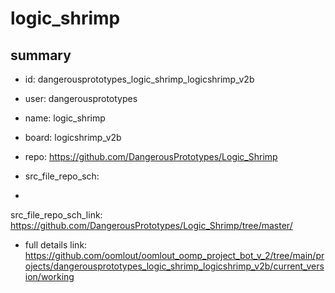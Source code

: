 # logic_shrimp
 
## summary 
* id: dangerousprototypes_logic_shrimp_logicshrimp_v2b
* user: dangerousprototypes
* name: logic_shrimp
* board: logicshrimp_v2b
* repo: https://github.com/DangerousPrototypes/Logic_Shrimp



* src_file_repo_sch: 
*
 src_file_repo_sch_link: https://github.com/DangerousPrototypes/Logic_Shrimp/tree/master/
* full details link: https://github.com/oomlout/oomlout_oomp_project_bot_v_2/tree/main/projects/dangerousprototypes_logic_shrimp_logicshrimp_v2b/current_version/working  






